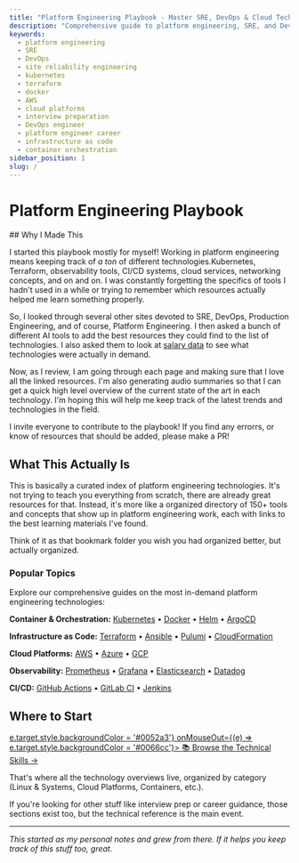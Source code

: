 ```yaml
---
title: "Platform Engineering Playbook - Master SRE, DevOps & Cloud Technologies"
description: "Comprehensive guide to platform engineering, SRE, and DevOps: learn Kubernetes, Terraform, AWS, Docker, observability, and more. Includes interview prep, career guidance, and 150+ technology resources."
keywords:
  - platform engineering
  - SRE
  - DevOps
  - site reliability engineering
  - kubernetes
  - terraform
  - docker
  - AWS
  - cloud platforms
  - interview preparation
  - DevOps engineer
  - platform engineer career
  - infrastructure as code
  - container orchestration
sidebar_position: 1
slug: /
---
```


# Platform Engineering Playbook

<GitHubButtons />
## Why I Made This

I started this playbook mostly for myself! Working in platform engineering means keeping track of _a ton_ of different technologies.Kubernetes, Terraform, observability tools, CI/CD systems, cloud services, networking concepts, and on and on. I was constantly forgetting the specifics of tools I hadn't used in a while or trying to remember which resources actually helped me learn something properly.

So, I looked through several other sites devoted to SRE, DevOps, Production Engineering, and of course, Platform Engineering. I then asked a bunch of different AI tools to add the best resources they could find to the list of technologies. I also asked them to look at [salary data](/blog/why-elasticsearch-engineers-earn-more-than-cloud-architects) to see what technologies were actually in demand.

Now, as I review, I am going through each page and making sure that I love all the linked resources. I'm also generating audio summaries so that I can get a quick high level overview of the current state of the art in each technology. I'm hoping this will help me keep track of the latest trends and technologies in the field.

I invite everyone to contribute to the playbook! If you find any errorrs, or know of resources that should be added, please make a PR!

## What This Actually Is

This is basically a curated index of platform engineering technologies. It's not trying to teach you everything from scratch, there are already great resources for that. Instead, it's more like a organized directory of 150+ tools and concepts that show up in platform engineering work, each with links to the best learning materials I've found.

Think of it as that bookmark folder you wish you had organized better, but actually organized.

### Popular Topics

Explore our comprehensive guides on the most in-demand platform engineering technologies:

**Container & Orchestration:** [Kubernetes](/technical/kubernetes) • [Docker](/technical/docker) • [Helm](/technical/helm) • [ArgoCD](/technical/argocd)

**Infrastructure as Code:** [Terraform](/technical/terraform) • [Ansible](/technical/ansible) • [Pulumi](/technical/pulumi) • [CloudFormation](/technical/cloudformation)

**Cloud Platforms:** [AWS](/technical/aws) • [Azure](/technical/azure) • [GCP](/technical/gcp)

**Observability:** [Prometheus](/technical/prometheus) • [Grafana](/technical/grafana) • [Elasticsearch](/technical/elasticsearch) • [Datadog](/technical/datadog)

**CI/CD:** [GitHub Actions](/technical/github-actions) • [GitLab CI](/technical/gitlab-ci) • [Jenkins](/technical/jenkins)

## Where to Start

<div style={{textAlign: 'center', margin: '2rem 0'}}>
<a href="/technical-skills" style={{
  display: 'inline-block',
  padding: '1rem 2rem',
  fontSize: '1.2rem',
  fontWeight: 'bold',
  color: 'white',
  backgroundColor: '#0066cc',
  borderRadius: '8px',
  textDecoration: 'none',
  border: 'none',
  cursor: 'pointer',
  transition: 'background-color 0.2s ease'
}} onMouseOver={(e) => e.target.style.backgroundColor = '#0052a3'} onMouseOut={(e) => e.target.style.backgroundColor = '#0066cc'}>
📚 Browse the Technical Skills →
</a>
</div>

That's where all the technology overviews live, organized by category (Linux & Systems, Cloud Platforms, Containers, etc.).

If you're looking for other stuff like interview prep or career guidance, those sections exist too, but the technical reference is the main event.

---

_This started as my personal notes and grew from there. If it helps you keep track of this stuff too, great._
